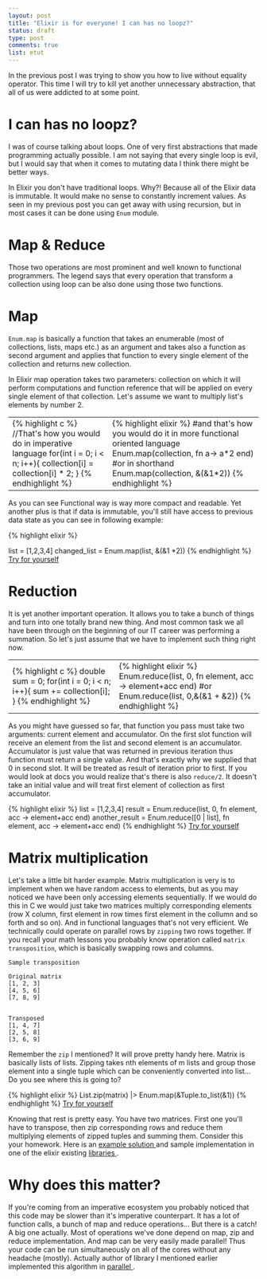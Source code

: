 ```yaml
---
layout: post
title: "Elixir is for everyone! I can has no loopz?"
status: draft
type: post
comments: true
list: etut
---
```


In the previous post I was trying to show you how to live without equality operator. This time I will try to kill yet another unnecessary abstraction, that all of us were addicted to at some point.

<!--more-->

# I can has no loopz?
I was of course talking about loops. One of very first abstractions that made programming actually possible. I am not saying that every single loop is evil, but I would say that when it comes to mutating data I think there might be better ways.

In Elixir you don't have traditional loops. Why?! Because all of the Elixir data is immutable. It would make no sense to constantly increment values. As seen in my previous post you can get away with using recursion, but in most cases it can be done using `Enum` module.

# Map & Reduce
Those two operations are most prominent and well known to functional programmers. The legend says that every operation that transform a collection using loop can be also done using those two functions.

# Map
`Enum.map` is basically a function that takes an enumerable (most of collections, lists, maps etc.) as an argument and takes also a function as second argument and applies that function to every single element of the collection and returns new collection. <!-- Too much collections -->

In Elixir map operation takes two parameters: collection on which it will perform computations and function reference that will be applied on every single element of that collection. Let's assume we want to multiply list's elements by number 2.
<table class="code-samples">
<tr>
<td>
{% highlight c %}
//That's how you would do in imperative language
for(int i = 0; i < n; i++){
  collection[i] = collection[i] * 2;
}
{% endhighlight %}
</td>
<td>
{% highlight elixir %}
#and that's how you would do it in more functional oriented language
Enum.map(collection, fn a-> a*2 end)
#or in shorthand
Enum.map(collection, &(&1*2))
{% endhighlight %}
</td>
</tr>
</table>

As you can see Functional way is way more compact and readable. Yet another plus is that if data is immutable, you'll still have access to previous data state as you can see in following example:

{% highlight elixir %}

list = [1,2,3,4]
changed_list = Enum.map(list, &(&1 *2))
{% endhighlight %}
<a href="http://elixirplayground.com?gist=c0bc8b7c45f96add2a772181e69f6f12"> Try for yourself </a>

# Reduction
It is yet another important operation. It allows you to take a bunch of things and turn into one totally brand new thing. And most common task we all have been through on the beginning of our IT career was performing a summation. So let's just assume that we have to implement such thing right now.

<table class="code-samples">
<tr>
<td>
{% highlight c %}
double sum = 0;
for(int i = 0; i < n; i++){
  sum += collection[i];
}
{% endhighlight %}
</td>
<td>
{% highlight elixir %}
Enum.reduce(list, 0, fn element, acc -> element+acc end)
#or
Enum.reduce(list, 0,&(&1 + &2))
{% endhighlight %}
</td>
</tr>
</table>

As you might have guessed so far, that function you pass must take two arguments: current element and accumulator. On the first slot function will receive an element from the list and second element is an accumulator. Accumulator is just value that was returned in previous iteration thus function must return a single value. And that's exactly why we supplied that 0 in second slot. It will be treated as result of iteration prior to first. If you would look at docs you would realize that's there is also `reduce/2`. It doesn't take an initial value and will treat first element of collection as first accumulator.

{% highlight elixir %}
list = [1,2,3,4]
result = Enum.reduce(list, 0, fn element, acc -> element+acc end)
another_result = Enum.reduce([0 | list], fn element, acc -> element+acc end)
{% endhighlight %}
<a href="http://elixirplayground.com?gist=41f708d059bed6a63d71178c3c85421a"> Try for yourself </a>

# Matrix multiplication

Let's take a little bit harder example. Matrix multiplication is very is to implement when we have random access to elements, but as you may noticed we have been only accessing elements sequentially. If we would do this in C we would just take two matrices multiply corresponding elements (row X column, first element in row times first element in the collumn and so forth and so on). And in functional languages that's not very efficient. We technically could operate on parallel rows by `zipping` two rows together. If you recall your math lessons you probably know operation called `matrix transposition`, which is basically swapping rows and columns.

```
Sample transposition

Original matrix
[1, 2, 3]
[4, 5, 6]
[7, 8, 9]


Transposed
[1, 4, 7]
[2, 5, 8]
[3, 6, 9]

```

Remember the `zip` I mentioned? It will prove pretty handy here. Matrix is basically lists of lists. Zipping takes nth elements of m lists and group those element into a single tuple which can be conveniently converted into list... Do you see where this is going to?

{% highlight elixir %}
List.zip(matrix)
|> Enum.map(&Tuple.to_list(&1))
{% endhighlight %}
<a href="http://elixirplayground.com?gist=14b217714dfdd9c77873af0ad7e109e4"> Try for yourself </a>

Knowing that rest is pretty easy. You have two matrices. First one you'll have to transpose, then zip corresponding rows and reduce them multiplying elements of zipped tuples and summing them. Consider this your homework. Here is an <a href="http://elixirplayground.com?gist=7d0fda1cdec8be55ef761e974f620024"> example solution </a> and sample implementation in one of the elixir existing <a href="https://github.com/a115/exmatrix/blob/master/lib/exmatrix.ex#L58"> libraries </a>.

# Why does this matter?

If you're coming from an imperative ecosystem you probably noticed that this code may be slower than it's imperative counterpart. It has a lot of function calls, a bunch of map and reduce operations... But there is a catch! A big one actually. Most of operations we've done depend on map, zip and reduce implementation. And map can be very easily made parallel! Thus your code can be run simultaneously on all of the cores without any headache (mostly). Actually author of library I mentioned earlier implemented this algorithm in <a href="https://github.com/a115/exmatrix/blob/master/lib/exmatrix.ex#L72" > parallel </a>.
